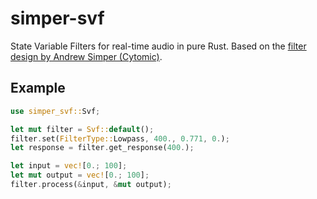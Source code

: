 # simper-svf

State Variable Filters for real-time audio in pure Rust.
Based on the [filter design by Andrew Simper (Cytomic)](https://cytomic.com/files/dsp/SvfLinearTrapOptimised2.pdf).

## Example
```Rust
use simper_svf::Svf;

let mut filter = Svf::default();
filter.set(FilterType::Lowpass, 400., 0.771, 0.);
let response = filter.get_response(400.);

let input = vec![0.; 100];
let mut output = vec![0.; 100];
filter.process(&input, &mut output);
```
